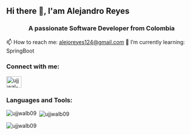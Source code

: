 ## Hi there 👋, I'am Alejandro Reyes
<h3 align="center">A passionate Software Developer from Colombia</h3>

📫 How to reach me: alejoreyes124@gmail.com
🌱 I’m currently learning: SpringBoot

<h3 align="left">Connect with me:</h3>
<p align="left">
<a href="https://www.linkedin.com/in/jairo-alejandro-reyes-duarte/" target="blank"><img align="center" src="https://raw.githubusercontent.com/rahuldkjain/github-profile-readme-generator/master/src/images/icons/Social/linked-in-alt.svg" alt="ujjwal-bhatt-b256271a3" height="30" width="40" /></a>
</p>

<h3 align="left">Languages and Tools:</h3>
<p align="left"> 

</p>

<p><img align="left" src="https://github-readme-stats.vercel.app/api/top-langsusername=wertijo&show_icons=true&locale=en&layout=compact" alt="ujjwalb09" /></p>

<p>&nbsp;<img align="center" src="https://github-readme-stats.vercel.app/api?username=wertijo&show_icons=true&locale=en" alt="ujjwalb09" /></p>

<p><img align="center" src="https://github-readme-streak-stats.herokuapp.com/?user=wertijo&" alt="ujjwalb09" /></p>
